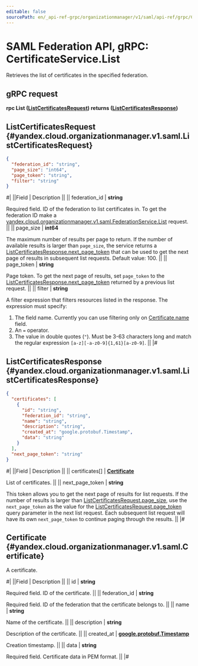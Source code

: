 ```yaml
---
editable: false
sourcePath: en/_api-ref-grpc/organizationmanager/v1/saml/api-ref/grpc/Certificate/list.md
---
```


# SAML Federation API, gRPC: CertificateService.List

Retrieves the list of certificates in the specified federation.

## gRPC request

**rpc List ([ListCertificatesRequest](#yandex.cloud.organizationmanager.v1.saml.ListCertificatesRequest)) returns ([ListCertificatesResponse](#yandex.cloud.organizationmanager.v1.saml.ListCertificatesResponse))**

## ListCertificatesRequest {#yandex.cloud.organizationmanager.v1.saml.ListCertificatesRequest}

```json
{
  "federation_id": "string",
  "page_size": "int64",
  "page_token": "string",
  "filter": "string"
}
```

#|
||Field | Description ||
|| federation_id | **string**

Required field. ID of the federation to list certificates in.
To get the federation ID make a [yandex.cloud.organizationmanager.v1.saml.FederationService.List](/docs/organization/saml/api-ref/grpc/Federation/list#List) request. ||
|| page_size | **int64**

The maximum number of results per page to return. If the number of available
results is larger than `page_size`, the service returns a [ListCertificatesResponse.next_page_token](#yandex.cloud.organizationmanager.v1.saml.ListCertificatesResponse)
that can be used to get the next page of results in subsequent list requests.
Default value: 100. ||
|| page_token | **string**

Page token. To get the next page of results, set `page_token`
to the [ListCertificatesResponse.next_page_token](#yandex.cloud.organizationmanager.v1.saml.ListCertificatesResponse)
returned by a previous list request. ||
|| filter | **string**

A filter expression that filters resources listed in the response.
The expression must specify:
1. The field name. Currently you can use filtering only on [Certificate.name](#yandex.cloud.organizationmanager.v1.saml.Certificate) field.
2. An `=` operator.
3. The value in double quotes (`"`). Must be 3-63 characters long and match the regular expression `[a-z][-a-z0-9]{1,61}[a-z0-9]`. ||
|#

## ListCertificatesResponse {#yandex.cloud.organizationmanager.v1.saml.ListCertificatesResponse}

```json
{
  "certificates": [
    {
      "id": "string",
      "federation_id": "string",
      "name": "string",
      "description": "string",
      "created_at": "google.protobuf.Timestamp",
      "data": "string"
    }
  ],
  "next_page_token": "string"
}
```

#|
||Field | Description ||
|| certificates[] | **[Certificate](#yandex.cloud.organizationmanager.v1.saml.Certificate)**

List of certificates. ||
|| next_page_token | **string**

This token allows you to get the next page of results for list requests. If the number of results
is larger than [ListCertificatesRequest.page_size](#yandex.cloud.organizationmanager.v1.saml.ListCertificatesRequest), use
the `next_page_token` as the value
for the [ListCertificatesRequest.page_token](#yandex.cloud.organizationmanager.v1.saml.ListCertificatesRequest) query parameter
in the next list request. Each subsequent list request will have its own
`next_page_token` to continue paging through the results. ||
|#

## Certificate {#yandex.cloud.organizationmanager.v1.saml.Certificate}

A certificate.

#|
||Field | Description ||
|| id | **string**

Required field. ID of the certificate. ||
|| federation_id | **string**

Required field. ID of the federation that the certificate belongs to. ||
|| name | **string**

Name of the certificate. ||
|| description | **string**

Description of the certificate. ||
|| created_at | **[google.protobuf.Timestamp](https://developers.google.com/protocol-buffers/docs/reference/google.protobuf#timestamp)**

Creation timestamp. ||
|| data | **string**

Required field. Certificate data in PEM format. ||
|#